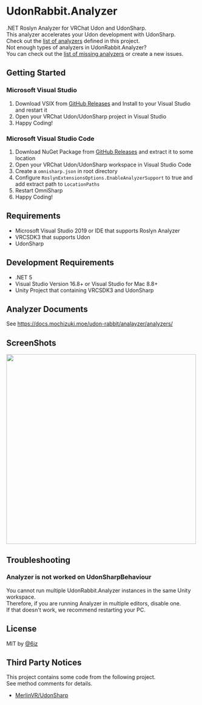 # UdonRabbit.Analyzer

.NET Roslyn Analyzer for VRChat Udon and UdonSharp.  
This analyzer accelerates your Udon development with UdonSharp.  
Check out the [list of analyzers](docs/analyzers/README.md) defined in this project.  
Not enough types of analyzers in UdonRabbit.Analyzer?  
You can check out the [list of missing analyzers](https://github.com/mika-f/UdonRabbit.Analyzer/issues?q=is%3Aissue+is%3Aopen+sort%3Aupdated-desc+label%3Aenhancement) or create a new issues.

## Getting Started

### Microsoft Visual Studio

1. Download VSIX from [GitHub Releases](https://github.com/mika-f/UdonRabbit.Analyzer/releases/latest) and Install to your Visual Studio and restart it
2. Open your VRChat Udon/UdonSharp project in Visual Studio
3. Happy Coding!

### Microsoft Visual Studio Code

1. Download NuGet Package from [GitHub Releases](https://github.com/mika-f/UdonRabbit.Analyzer/releases/latest) and extract it to some location
2. Open your VRChat Udon/UdonSharp workspace in Visual Studio Code
3. Create a `omnisharp.json` in root directory
4. Configure `RoslynExtensionsOptions.EnableAnalyzerSupport` to true and add extract path to `LocationPaths`
5. Restart OmniSharp
6. Happy Coding!

## Requirements

- Microsoft Visual Studio 2019 or IDE that supports Roslyn Analyzer
- VRCSDK3 that supports Udon
- UdonSharp

## Development Requirements

- .NET 5
- Visual Studio Version 16.8+ or Visual Studio for Mac 8.8+
- Unity Project that containing VRCSDK3 and UdonSharp

## Analyzer Documents

See https://docs.mochizuki.moe/udon-rabbit/analayzer/analyzers/

## ScreenShots

<img src="https://user-images.githubusercontent.com/10832834/112584755-c8528d00-8e3b-11eb-9204-1c05c0669ffc.PNG" width="500px" />

## Troubleshooting

### Analyzer is not worked on UdonSharpBehaviour

You cannot run multiple UdonRabbit.Analyzer instances in the same Unity workspace.  
Therefore, if you are running Analyzer in multiple editors, disable one.  
If that doesn't work, we recommend restarting your PC.

## License

MIT by [@6jz](https://twitter.com/6jz)

## Third Party Notices

This project contains some code from the following project.  
See method comments for details.

- [MerlinVR/UdonSharp](https://github.com/MerlinVR/UdonSharp)
